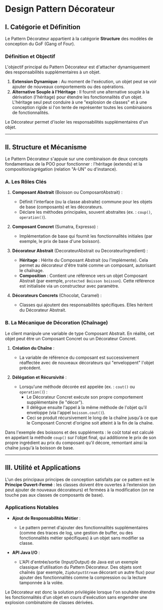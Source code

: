 # Design Pattern Décorateur

## I. Catégorie et Définition

Le Pattern Décorateur appartient à la catégorie **Structure** des modèles de conception du GoF (Gang of Four).

### Définition et Objectif

L'objectif principal du Pattern Décorateur est d'attacher dynamiquement des responsabilités supplémentaires à un objet.

1. **Extension Dynamique** : Au moment de l'exécution, un objet peut se voir ajouter de nouveaux comportements ou des opérations.
2. **Alternative Souple à l'Héritage** : Il fournit une alternative souple à la dérivation (l'héritage) pour étendre les fonctionnalités d'un objet. L'héritage seul peut conduire à une "explosion de classes" et à une conception rigide si l'on tente de représenter toutes les combinaisons de fonctionnalités.

Le Décorateur permet d'isoler les responsabilités supplémentaires d'un objet.

---

## II. Structure et Mécanisme

Le Pattern Décorateur s'appuie sur une combinaison de deux concepts fondamentaux de la POO pour fonctionner : l'héritage (extends) et la composition/agrégation (relation "A-UN" ou d'instance).

### A. Les Rôles Clés

1. **Composant Abstrait** (Boisson ou ComposantAbstrait) :
   - Définit l'interface (ou la classe abstraite) commune pour les objets de base (composants) et les décorateurs.
   - Déclare les méthodes principales, souvent abstraites (ex. : `coup()`, `operation()`).

2. **Composant Concret** (Sumatra, Expresso) :
   - Implémentation de base qui fournit les fonctionnalités initiales (par exemple, le prix de base d'une boisson).

3. **Décorateur Abstrait** (DecorateurAbstrait ou DecorateurIngredient) :
   - **Héritage** : Hérite du Composant Abstrait (ou l'implémente). Cela permet au décorateur d'être traité comme un composant, autorisant le chaînage.
   - **Composition** : Contient une référence vers un objet Composant Abstrait (par exemple, `protected Boisson boisson`). Cette référence est initialisée via un constructeur avec paramètre.

4. **Décorateurs Concrets** (Chocolat, Caramel) :
   - Classes qui ajoutent des responsabilités spécifiques. Elles héritent du Décorateur Abstrait.

### B. La Mécanique de Décoration (Chaînage)

Le client manipule une variable de type Composant Abstrait. En réalité, cet objet peut être un Composant Concret ou un Décorateur Concret.

1. **Création du Chaîne** :
   - La variable de référence du composant est successivement réaffectée avec de nouveaux décorateurs qui "enveloppent" l'objet précédent.

2. **Délégation et Récursivité** :
   - Lorsqu'une méthode décorée est appelée (ex. : `cout()` ou `operation()`) :
     - Le Décorateur Concret exécute son propre comportement supplémentaire (le "décor").
     - Il délègue ensuite l'appel à la même méthode de l'objet qu'il enveloppe (via l'appel `boisson.cout()`).
     - Ceci se produit récursivement le long de la chaîne jusqu'à ce que le Composant Concret d'origine soit atteint à la fin de la chaîne.

Dans l'exemple des boissons et des suppléments : le coût total est calculé en appelant la méthode `coup()` sur l'objet final, qui additionne le prix de son propre ingrédient au prix du composant qu'il décore, remontant ainsi la chaîne jusqu'à la boisson de base.

---

## III. Utilité et Applications

L'un des principaux principes de conception satisfaits par ce pattern est le **Principe Ouvert-Fermé** : les classes doivent être ouvertes à l’extension (on peut ajouter de nouveaux décorateurs) et fermées à la modification (on ne touche pas aux classes de composants de base).

### Applications Notables

- **Ajout de Responsabilités Métier** :
  - Le pattern permet d'ajouter des fonctionnalités supplémentaires (comme des traces de log, une gestion de buffer, ou des fonctionnalités métier spécifiques) à un objet sans modifier sa classe.

- **API Java I/O** :
  - L'API d'entrée/sortie (Input/Output) de Java est un exemple classique d'utilisation du Pattern Décorateur. Des objets sont chaînés (par exemple, `ZipOutputStream` décorant un autre flux) pour ajouter des fonctionnalités comme la compression ou la lecture tamponnée à la volée.

Le Décorateur est donc la solution privilégiée lorsque l'on souhaite étendre les fonctionnalités d'un objet en cours d'exécution sans engendrer une explosion combinatoire de classes dérivées.